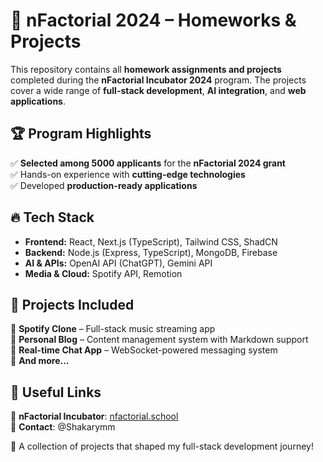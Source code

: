 # 🚀 nFactorial 2024 – Homeworks & Projects  

This repository contains all **homework assignments and projects** completed during the **nFactorial Incubator 2024** program. The projects cover a wide range of **full-stack development**, **AI integration**, and **web applications**.  

## 🏆 Program Highlights  
✅ **Selected among 5000 applicants** for the **nFactorial 2024 grant**  
✅ Hands-on experience with **cutting-edge technologies**  
✅ Developed **production-ready applications**  

## 🔥 Tech Stack  
- **Frontend:** React, Next.js (TypeScript), Tailwind CSS, ShadCN  
- **Backend:** Node.js (Express, TypeScript), MongoDB, Firebase  
- **AI & APIs:** OpenAI API (ChatGPT), Gemini API  
- **Media & Cloud:** Spotify API, Remotion  

## 📌 Projects Included  
📂 **Spotify Clone** – Full-stack music streaming app  
📂 **Personal Blog** – Content management system with Markdown support  
📂 **Real-time Chat App** – WebSocket-powered messaging system  
📂 **And more...**  

## 🔗 Useful Links
📜 **nFactorial Incubator**: [nfactorial.school](https://www.nfactorial.school/)  
📩 **Contact**: @Shakarymm  

🚀 A collection of projects that shaped my full-stack development journey!
